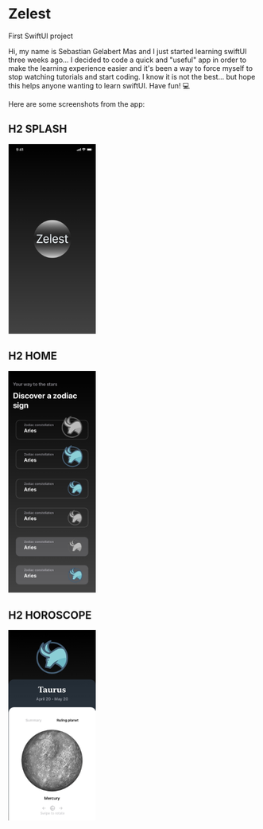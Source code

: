 # Zelest
First SwiftUI project


Hi, my name is Sebastian Gelabert Mas and I just started learning swiftUI three weeks ago... I decided to code a quick and "useful" app in order to make the learning experience easier and it's been a way to force myself to stop watching tutorials and start coding.
I know it is not the best... but hope this helps anyone wanting to learn swiftUI. Have fun! 💻

Here are some screenshots from the app:

## H2 SPLASH

<img src="https://github.com/sebasgmas2705/Zelest/blob/master/Splash.jpg" width="35%">

## H2 HOME

<img src="https://github.com/sebasgmas2705/Zelest/blob/master/HOME%20-%20cell%20options.jpg" width="35%">

## H2 HOROSCOPE

<img src="https://github.com/sebasgmas2705/Zelest/blob/master/Horoscope%20Detail.jpg" width="35%">
